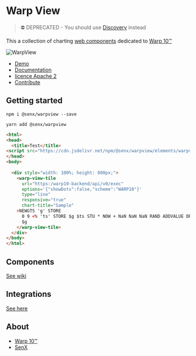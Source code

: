# Warp View


> ⛔️ DEPRECATED - You should use [Discovery](https://discovery.warp10.io) instead 

This a collection of charting [web components](https://en.wikipedia.org/wiki/Web_Components) dedicated to [Warp 10™](https://www.warp10.io)

![WarpView](imgs/warpView.png)

- [Demo](https://senx.github.io/warpview/)
- [Documentation](https://github.com/senx/warpview/wiki/)
- [licence Apache 2](./LICENSE.md)
- [Contribute](./CONTRIBUTING.md)

## Getting started

    npm i @senx/warpview --save
    
    yarn add @senx/warpview

```html
<html>
<head>
  <title>Test</title>
<script src="https://cdn.jsdelivr.net/npm/@senx/warpview/elements/warpview-elements.js"></script>
</head>
<body>
  
  <div style="width: 100%; height: 800px;">
    <warp-view-tile 
      url="https:/warp10-backend/api/v0/exec"
      options='{"showDots":false,"scheme":"WARP10"}' 
      type="line"
      responsive="true" 
      chart-title="Sample"
    >NEWGTS 'g' STORE
      0 9 <% 'ts' STORE $g $ts STU * NOW + NaN NaN NaN RAND ADDVALUE DROP %> FOR
      $g 
    </warp-view-tile>
  </div>
</body>
</html>
```

## Components

[See wiki](https://github.com/senx/warpview/wiki/)


## Integrations

[See here](https://stenciljs.com/docs/overview)

## About

- [Warp 10™](https://www.warp10.io)
- [SenX](https://senx.io)
